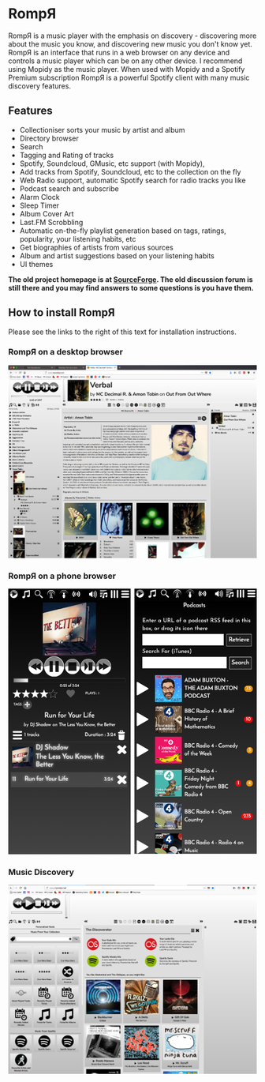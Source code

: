 # RompЯ

RompЯ is a music player with the emphasis on discovery - discovering more about the music you know, and discovering new music you don't know yet. RompЯ is an interface that runs in a web browser on any device and controls a music player which can be on any other device. I recommend using Mopidy as the music player. When used with Mopidy and a Spotify Premium subscription RompЯ is a powerful Spotify client with many music discovery features.

## Features

* Collectioniser sorts your music by artist and album
* Directory browser
* Search
* Tagging and Rating of tracks
* Spotify, Soundcloud, GMusic, etc support (with Mopidy),
* Add tracks from Spotify, Soundcloud, etc to the collection on the fly
* Web Radio support, automatic Spotify search for radio tracks you like
* Podcast search and subscribe
* Alarm Clock
* Sleep Timer
* Album Cover Art
* Last.FM Scrobbling
* Automatic on-the-fly playlist generation based on tags, ratings, popularity, your listening habits, etc
* Get biographies of artists from various sources
* Album and artist suggestions based on your listening habits
* UI themes

**The old project homepage is at [SourceForge](https://sourceforge.net/projects/rompr/). The old discussion forum is still there and you may find answers to some questions is you have them.**

## How to install RompЯ

Please see the links to the right of this text for installation instructions.

### RompЯ on a desktop browser
![](images/rompr-1.png)

### RompЯ on a phone browser
![](images/rompr-on-a-phone.png)

### Music Discovery
![](images/discovery.png)
